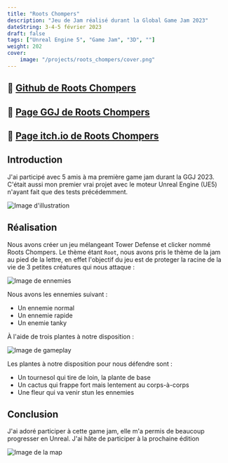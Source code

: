 ```yaml
---
title: "Roots Chompers"
description: "Jeu de Jam réalisé durant la Global Game Jam 2023"
dateString: 3-4-5 février 2023
draft: false
tags: ["Unreal Engine 5", "Game Jam", "3D", ""]
weight: 202
cover:
    image: "/projects/roots_chompers/cover.png"
---
```


## 🔗 [Github de Roots Chompers](https://github.com/LuxemTheFez/Roots-Chompers)
## 🔗 [Page GGJ de Roots Chompers](https://v3.globalgamejam.org/2023/games/roots-chompers-2)
## 🔗 [Page itch.io de Roots Chompers](https://loulaty.itch.io/root-chomper)

## Introduction
J'ai participé avec 5 amis à ma première game jam durant la GGJ 2023. C'était aussi mon premier vrai projet avec le moteur Unreal Engine (UE5) n'ayant fait que des tests précédemment.

![Image d'illustration](/projects/roots_chompers/img4.png)

## Réalisation

Nous avons créer un jeu mélangeant Tower Defense et clicker nommé Roots Chompers. Le thème étant `Root`, nous avons pris le thème de la jam au pied de la lettre, en effet l'objectif du jeu est de proteger la racine de la vie de 3 petites créatures qui nous attaque : 

![Image de ennemies](/projects/roots_chompers/img1.png)

Nous avons les ennemies suivant :
- Un ennemie normal
- Un ennemie rapide
- Un enemie tanky

À l'aide de trois plantes à notre disposition : 

![Image de gameplay](/projects/roots_chompers/img2.png)

Les plantes à notre disposition pour nous défendre sont :
- Un tournesol qui tire de loin, la plante de base
- Un cactus qui frappe fort mais lentement au corps-à-corps
- Une fleur qui va venir stun les ennemies


## Conclusion
J'ai adoré participer à cette game jam, elle m'a permis de beaucoup progresser en Unreal. J'ai hâte de participer à la prochaine édition 

![Image de la map](/projects/roots_chompers/img3.png)

